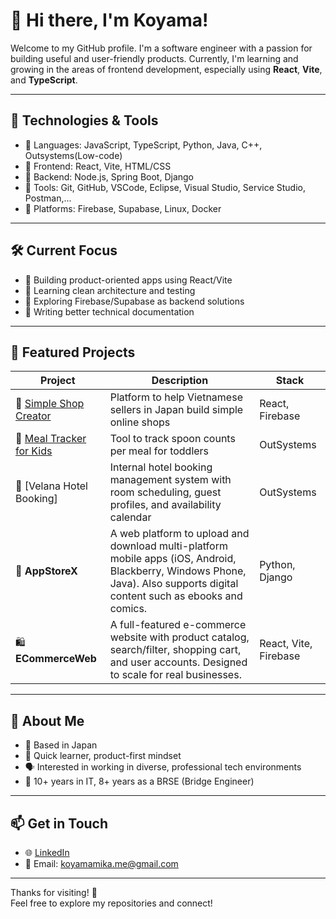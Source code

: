 # 👋 Hi there, I'm Koyama!

Welcome to my GitHub profile. I'm a software engineer with a passion for building useful and user-friendly products. Currently, I'm learning and growing in the areas of frontend development, especially using **React**, **Vite**, and **TypeScript**.

---

## 🔧 Technologies & Tools

- 🔹 Languages: JavaScript, TypeScript, Python, Java, C++, Outsystems(Low-code)
- 🔹 Frontend: React, Vite, HTML/CSS
- 🔹 Backend: Node.js, Spring Boot, Django
- 🔹 Tools: Git, GitHub, VSCode, Eclipse, Visual Studio, Service Studio, Postman,...
- 🔹 Platforms: Firebase, Supabase, Linux, Docker

---

## 🛠️ Current Focus

- 🔸 Building product-oriented apps using React/Vite
- 🔸 Learning clean architecture and testing
- 🔸 Exploring Firebase/Supabase as backend solutions
- 🔸 Writing better technical documentation

---

## 📌 Featured Projects

| Project | Description | Stack |
|--------|-------------|-------|
| 🛒 [Simple Shop Creator](https://github.com/koyama-devs/simple-shop) | Platform to help Vietnamese sellers in Japan build simple online shops | React, Firebase |
| 🍚 [Meal Tracker for Kids](https://github.com/koyama-devs/baby-meal-tracker) | Tool to track spoon counts per meal for toddlers | OutSystems |
| 🏨 [Velana Hotel Booking] | Internal hotel booking management system with room scheduling, guest profiles, and availability calendar | OutSystems |
| 🧩 **AppStoreX** | A web platform to upload and download multi-platform mobile apps (iOS, Android, Blackberry, Windows Phone, Java). Also supports digital content such as ebooks and comics. | Python, Django |
| 🛍️ **ECommerceWeb** | A full-featured e-commerce website with product catalog, search/filter, shopping cart, and user accounts. Designed to scale for real businesses. | React, Vite, Firebase |

---

## 🌱 About Me

- 📍 Based in Japan
- 🧠 Quick learner, product-first mindset
- 🗣️ Interested in working in diverse, professional tech environments
- 🎯 10+ years in IT, 8+ years as a BRSE (Bridge Engineer)

---

## 📫 Get in Touch

- 🌐 [LinkedIn](https://linkedin.com/in/koyama-devs)  
- 💌 Email: koyamamika.me@gmail.com

---

Thanks for visiting! 🌟  
Feel free to explore my repositories and connect!

